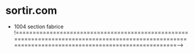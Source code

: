 # sortir.com
* 1004 section fabrice
!======================================================================================================================================================-->
